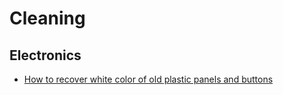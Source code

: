 # Cleaning

## Electronics
- [How to recover white color of old plastic panels and buttons](https://xdevs.com/guide/plastic_bleach/)
